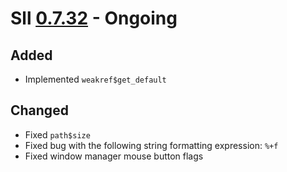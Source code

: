 # Sll [0.7.32] - Ongoing

## Added

- Implemented `weakref$get_default`

## Changed

- Fixed `path$size`
- Fixed bug with the following string formatting expression: `%+f`
- Fixed window manager mouse button flags

[0.7.32]: https://github.com/sl-lang/sll/compare/sll-v0.7.31...main

